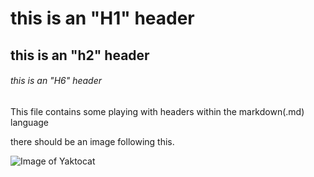 # this is an "H1" header
## this is an "h2" header
###### this is an "H6" header

This file contains some playing with headers within the markdown(.md) language

there should be an image following this.

![Image of Yaktocat](https://octodex.github.com/images/yaktocat.png)


